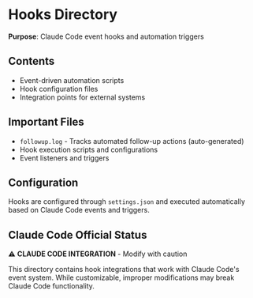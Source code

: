 # Hooks Directory

**Purpose**: Claude Code event hooks and automation triggers

## Contents
- Event-driven automation scripts
- Hook configuration files
- Integration points for external systems

## Important Files
- `followup.log` - Tracks automated follow-up actions (auto-generated)
- Hook execution scripts and configurations
- Event listeners and triggers

## Configuration
Hooks are configured through `settings.json` and executed automatically based on Claude Code events and triggers.

## Claude Code Official Status
⚠️ **CLAUDE CODE INTEGRATION** - Modify with caution

This directory contains hook integrations that work with Claude Code's event system. While customizable, improper modifications may break Claude Code functionality.